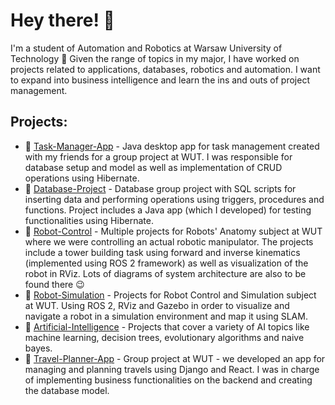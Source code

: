 # Hey there! 👋  
I'm a student of Automation and Robotics at Warsaw University of Technology 🤖 Given the range of topics in my major, I have worked on projects related to applications, databases, robotics and automation. I want to expand into business intelligence and learn the ins and outs of project management.

## Projects:
- 📌 [Task-Manager-App](https://github.com/ZojaHordynska/Task-Manager-App) - Java desktop app for task management created with my friends for a group project at WUT. I was responsible for database setup and model as well as implementation of CRUD operations using Hibernate.
- 📌 [Database-Project](https://github.com/ZojaHordynska/Database-Project) - Database group project with SQL scripts for inserting data and performing operations using triggers, procedures and functions. Project includes a Java app (which I developed) for testing functionalities using Hibernate.
- 📌 [Robot-Control](https://github.com/ZojaHordynska/Robot-Control) - Multiple projects for Robots' Anatomy subject at WUT where we were controlling an actual robotic manipulator. The projects include a tower building task using forward and inverse kinematics (implemented using ROS 2 framework) as well as visualization of the robot in RViz. Lots of diagrams of system architecture are also to be found there 😉
- 📌 [Robot-Simulation](https://github.com/ZojaHordynska/Robot-Simulation) - Projects for Robot Control and Simulation subject at WUT. Using ROS 2, RViz and Gazebo in order to visualize and navigate a robot in a simulation environment and map it using SLAM.
- 📌 [Artificial-Intelligence](https://github.com/ZojaHordynska/Artificial-Intelligence) - Projects that cover a variety of AI topics like machine learning, decision trees, evolutionary algorithms and naive bayes.
- 📌 [Travel-Planner-App](https://github.com/ZojaHordynska/Travel-Planner-App) - Group project at WUT - we developed an app for managing and planning travels using Django and React. I was in charge of implementing business functionalities on the backend and creating the database model.
